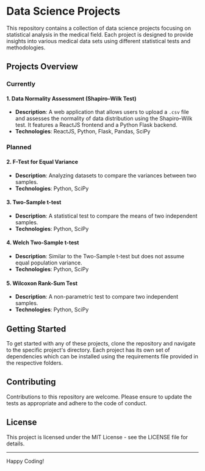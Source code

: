 # Data Science Projects

This repository contains a collection of data science projects focusing on statistical analysis in the medical field. Each project is designed to provide insights into various medical data sets using different statistical tests and methodologies.

## Projects Overview

### Currently

#### 1. Data Normality Assessment (Shapiro–Wilk Test)
- **Description**: A web application that allows users to upload a `.csv` file and assesses the normality of data distribution using the Shapiro–Wilk test. It features a ReactJS frontend and a Python Flask backend.
- **Technologies**: ReactJS, Python, Flask, Pandas, SciPy

### Planned

#### 2. F-Test for Equal Variance
- **Description**: Analyzing datasets to compare the variances between two samples.
- **Technologies**: Python, SciPy

#### 3. Two-Sample t-test
- **Description**: A statistical test to compare the means of two independent samples.
- **Technologies**: Python, SciPy

#### 4. Welch Two-Sample t-test
- **Description**: Similar to the Two-Sample t-test but does not assume equal population variance.
- **Technologies**: Python, SciPy

#### 5. Wilcoxon Rank-Sum Test
- **Description**: A non-parametric test to compare two independent samples.
- **Technologies**: Python, SciPy

## Getting Started

To get started with any of these projects, clone the repository and navigate to the specific project's directory. Each project has its own set of dependencies which can be installed using the requirements file provided in the respective folders.

## Contributing

Contributions to this repository are welcome. Please ensure to update the tests as appropriate and adhere to the code of conduct.

## License

This project is licensed under the MIT License - see the LICENSE file for details.

---

Happy Coding!
